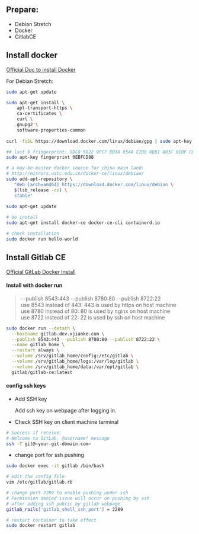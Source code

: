 

## Prepare:
- Debian Stretch
- Docker
- GitlabCE


## Install docker
[Official Doc to install Docker](https://docs.docker.com/install/linux/docker-ce/debian/)

For Debian Stretch:
```bash
sudo apt-get update

sudo apt-get install \
    apt-transport-https \
    ca-certificates \
    curl \
    gnupg2 \
    software-properties-common
    
curl -fsSL https://download.docker.com/linux/debian/gpg | sudo apt-key add -

## last 8 fringerprint: 9DC8 5822 9FC7 DD38 854A E2D8 8D81 803C 0EBF CD88
sudo apt-key fingerprint 0EBFCD88

# a may-be-master docker soucce for china main land:
# http://mirrors.ustc.edu.cn/docker-ce/linux/debian/
sudo add-apt-repository \
   "deb [arch=amd64] https://download.docker.com/linux/debian \
   $(lsb_release -cs) \
   stable"
      
sudo apt-get update

# do install
sudo apt-get install docker-ce docker-ce-cli containerd.io

# check installation
sudo docker run hello-world
```


## Install Gitlab CE
[Official GitLab Docker Install](https://docs.gitlab.com/omnibus/docker/)


#### Install with docker run
> --publish 8543:443 --publish 8780:80 --publish 8722:22 \
> use 8543 instead of 443: 443 is used by https on host machine \
> use 8780 instead of 80: 80 is used by nginx on host machine \
> use 8722 instead of 22: 22 is used by ssh on host machine
```bash
sudo docker run --detach \
  --hostname gitlab.dev.xjianke.com \
  --publish 8543:443 --publish 8780:80 --publish 8722:22 \
  --name gitlab_home \
  --restart always \
  --volume /srv/gitlab_home/config:/etc/gitlab \
  --volume /srv/gitlab_home/logs:/var/log/gitlab \
  --volume /srv/gitlab_home/data:/var/opt/gitlab \
  gitlab/gitlab-ce:latest
```

#### config ssh keys
- Add SSH key

    Add ssh key on webpage after logging in.

- Check SSH key on client machine terminal
```bash
# Success if receive:
# Welcome to GitLab, @username! message
ssh -T git@<your-git-domain.com>
```

- change port for ssh pushing
```bash
sudo docker exec -it gitlab /bin/bash

# edit the config file
vim /etc/gitlab/gitlab.rb

# change port 2289 to enable pushing under ssh
# Permission denied issue will occur on pushing by ssh 
# after adding ssh public by gitlab webpage
gitlab_rails['gitlab_shell_ssh_port'] = 2289

# restart container to take effect
sudo docker restart gitlab
```


